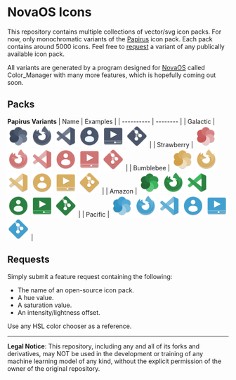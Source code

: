 # NovaOS Icons
This repository contains multiple collections of vector/svg icon packs. For now, only monochromatic variants of the [Papirus](https://github.com/PapirusDevelopmentTeam/papirus-icon-theme) icon pack. Each pack contains around 5000 icons. Feel free to [request](#requests) a variant of any publically available icon pack. 

All variants are generated by a program designed for [NovaOS](https://github.com/NicklasVraa/NovaOS) called Color_Manager with many more features, which is hopefully coming out soon.

## Packs
**Papirus Variants**
| Name       | Examples |
| ---------- | -------- |
| Galactic   | <img src="previews/galactic/colors.png" width="50"/>  <img src="previews/galactic/firefox.png" width="50"/> <img src="previews/galactic/vscode.png" width="50"/> <img src="previews/galactic/account.png" width="50"/>  <img src="previews/galactic/video.png" width="50"/> <img src="previews/galactic/git.png" width="50"/> |
| Strawberry | <img src="previews/strawberry/colors.png" width="50"/>  <img src="previews/strawberry/firefox.png" width="50"/> <img src="previews/strawberry/vscode.png" width="50"/> <img src="previews/strawberry/account.png" width="50"/>  <img src="previews/strawberry/video.png" width="50"/> <img src="previews/strawberry/git.png" width="50"/> |
| Bumblebee | <img src="previews/bumblebee/colors.png" width="50"/>  <img src="previews/bumblebee/firefox.png" width="50"/> <img src="previews/bumblebee/vscode.png" width="50"/> <img src="previews/bumblebee/account.png" width="50"/>  <img src="previews/bumblebee/video.png" width="50"/> <img src="previews/bumblebee/git.png" width="50"/> |
| Amazon | <img src="previews/amazon/colors.png" width="50"/>  <img src="previews/amazon/firefox.png" width="50"/> <img src="previews/amazon/vscode.png" width="50"/> <img src="previews/amazon/account.png" width="50"/>  <img src="previews/amazon/video.png" width="50"/> <img src="previews/amazon/git.png" width="50"/> |
| Pacific | <img src="previews/pacific/colors.png" width="50"/>  <img src="previews/pacific/firefox.png" width="50"/> <img src="previews/pacific/vscode.png" width="50"/> <img src="previews/pacific/account.png" width="50"/>  <img src="previews/pacific/video.png" width="50"/> <img src="previews/pacific/git.png" width="50"/> |

## Requests <a name="requests"></a>
Simply submit a feature request containing the following:
- The name of an open-source icon pack.
- A hue value.
- A saturation value.
- An intensity/lightness offset.

Use any HSL color chooser as a reference.

---
**Legal Notice**: This repository, including any and all of its forks and derivatives, may NOT be used in the development or training of any machine learning model of any kind, without the explicit permission of the owner of the original repository.

